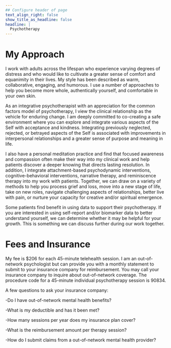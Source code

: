 ```yaml
---
## Configure header of page
text_align_right: false
show_title_as_headline: false
headline: |
  Psychotherapy
---
```


<!-- this is a subheadline -->
# My Approach

I work with adults across the lifespan who experience varying degrees of distress and who would like to cultivate a greater sense of comfort and equanimity in their lives. My style has been described as warm, collaborative, engaging, and humorous. I use a number of approaches to help you become more whole, authentically yourself, and comfortable in your own skin.

As an integrative psychotherapist with an appreciation for the common factors model of psychotherapy, I view the clinical relationship as the vehicle for enduring change. I am deeply committed to co-creating a safe environment where you can explore and integrate various aspects of the Self with acceptance and kindness. Integrating previously neglected, rejected, or betrayed aspects of the Self is associated with improvements in interpersonal relationships and a greater sense of purpose and meaning in life.

I also have a personal meditation practice and find that focused awareness and compassion often make their way into my clinical work and help patients discover a deeper knowing that directs lasting resolution. In addition, I integrate attachment-based psychodynamic interventions, cognitive-behavioral interventions, narrative therapy, and reminiscence therapy into my work with patients. Together, we can draw on a variety of methods to help you process grief and loss, move into a new stage of life, take on new roles, navigate challenging aspects of relationships, better live with pain, or nurture your capacity for creative and/or spiritual emergence.

Some patients find benefit in using data to support their psychotherapy. If you are interested in using self-report and/or biomarker data to better understand yourself, we can determine whether it may be helpful for your growth. This is something we can discuss further during our work together.

# Fees and Insurance

My fee is $206 for each 45-minute telehealth session. I am an out-of-network psychologist but can provide you with a monthly statement to submit to your insurance company for reimbursement. You may call your insurance company to inquire about out-of-network coverage. The procedure code for a 45-minute individual psychotherapy session is 90834.

A few questions to ask your insurance company:

-Do I have out-of-network mental health benefits?

-What is my deductible and has it been met?

-How many sessions per year does my insurance plan cover?

-What is the reimbursement amount per therapy session?

-How do I submit claims from a out-of-network mental health provider?


























